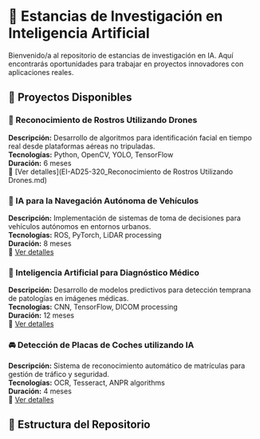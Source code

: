 # 🔬 Estancias de Investigación en Inteligencia Artificial

Bienvenido/a al repositorio de estancias de investigación en IA. Aquí encontrarás oportunidades para trabajar en proyectos innovadores con aplicaciones reales.

## 🌟 Proyectos Disponibles

### 🚁 Reconocimiento de Rostros Utilizando Drones
**Descripción:** Desarrollo de algoritmos para identificación facial en tiempo real desde plataformas aéreas no tripuladas.  
**Tecnologías:** Python, OpenCV, YOLO, TensorFlow  
**Duración:** 6 meses  
📌 [Ver detalles](EI-AD25-320_Reconocimiento de Rostros Utilizando Drones.md)

### 🚗 IA para la Navegación Autónoma de Vehículos  
**Descripción:** Implementación de sistemas de toma de decisiones para vehículos autónomos en entornos urbanos.  
**Tecnologías:** ROS, PyTorch, LiDAR processing  
**Duración:** 8 meses  
📌 [Ver detalles](proyectos/navegacion_autonoma.md)

### 🏥 Inteligencia Artificial para Diagnóstico Médico  
**Descripción:** Desarrollo de modelos predictivos para detección temprana de patologías en imágenes médicas.  
**Tecnologías:** CNN, TensorFlow, DICOM processing  
**Duración:** 12 meses  
📌 [Ver detalles](proyectos/diagnostico_medico.md)

### 🚘 Detección de Placas de Coches utilizando IA  
**Descripción:** Sistema de reconocimiento automático de matrículas para gestión de tráfico y seguridad.  
**Tecnologías:** OCR, Tesseract, ANPR algorithms  
**Duración:** 4 meses  
📌 [Ver detalles](proyectos/deteccion_placas.md)

## 📂 Estructura del Repositorio

